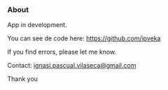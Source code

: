 
### About

App in development. 

You can see de code here: https://github.com/ipveka

If you find errors, please let me know.

Contact: ignasi.pascual.vilaseca@gmail.com

Thank you


